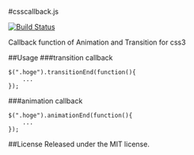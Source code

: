 #csscallback.js

[![Build Status](https://travis-ci.org/blivesta/csscallbacks.svg?branch=master)](https://travis-ci.org/blivesta/csscallbacks)

Callback function of Animation and Transition for css3

##Usage
###transition callback
```
$(".hoge").transitionEnd(function(){
	...
});
```
###animation callback
```
$(".hoge").animationEnd(function(){
	...
});
```

##License
Released under the MIT license.